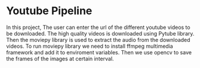 # Youtube Pipeline

In this project, The user can enter the url of the different youtube videos to be downloaded. The high quality videos is downloaded using Pytube library. Then the moviepy library is used to extract the audio from the downloaded videos. To run moviepy library we need to install ffmpeg multimedia framework and add it to enviroment variables. Then we use opencv to save the frames of the images at certain interval.